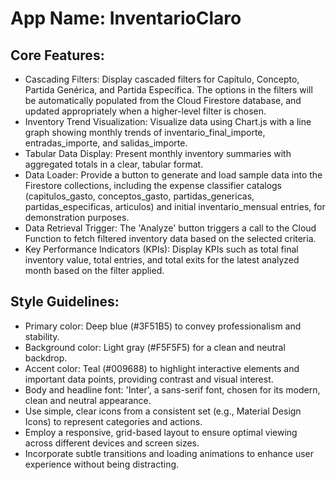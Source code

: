 # **App Name**: InventarioClaro

## Core Features:

- Cascading Filters: Display cascaded filters for Capítulo, Concepto, Partida Genérica, and Partida Específica.  The options in the filters will be automatically populated from the Cloud Firestore database, and updated appropriately when a higher-level filter is chosen.
- Inventory Trend Visualization: Visualize data using Chart.js with a line graph showing monthly trends of inventario_final_importe, entradas_importe, and salidas_importe.
- Tabular Data Display: Present monthly inventory summaries with aggregated totals in a clear, tabular format.
- Data Loader: Provide a button to generate and load sample data into the Firestore collections, including the expense classifier catalogs (capitulos_gasto, conceptos_gasto, partidas_genericas, partidas_especificas, articulos) and initial inventario_mensual entries, for demonstration purposes.
- Data Retrieval Trigger: The 'Analyze' button triggers a call to the Cloud Function to fetch filtered inventory data based on the selected criteria.
- Key Performance Indicators (KPIs): Display KPIs such as total final inventory value, total entries, and total exits for the latest analyzed month based on the filter applied.

## Style Guidelines:

- Primary color: Deep blue (#3F51B5) to convey professionalism and stability.
- Background color: Light gray (#F5F5F5) for a clean and neutral backdrop.
- Accent color: Teal (#009688) to highlight interactive elements and important data points, providing contrast and visual interest.
- Body and headline font: 'Inter', a sans-serif font, chosen for its modern, clean and neutral appearance.
- Use simple, clear icons from a consistent set (e.g., Material Design Icons) to represent categories and actions.
- Employ a responsive, grid-based layout to ensure optimal viewing across different devices and screen sizes.
- Incorporate subtle transitions and loading animations to enhance user experience without being distracting.